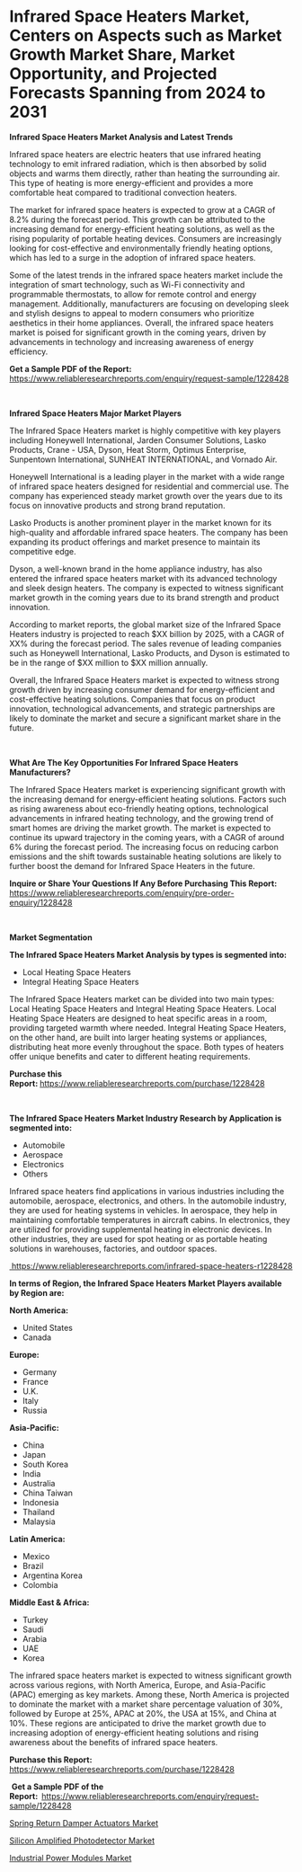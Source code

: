 <p><h1>Infrared Space Heaters Market, Centers on Aspects such as Market Growth Market Share, Market Opportunity, and Projected Forecasts Spanning from 2024 to 2031</h1></p><p><strong>Infrared Space Heaters Market Analysis and Latest Trends</strong></p>
<p><p>Infrared space heaters are electric heaters that use infrared heating technology to emit infrared radiation, which is then absorbed by solid objects and warms them directly, rather than heating the surrounding air. This type of heating is more energy-efficient and provides a more comfortable heat compared to traditional convection heaters.</p><p>The market for infrared space heaters is expected to grow at a CAGR of 8.2% during the forecast period. This growth can be attributed to the increasing demand for energy-efficient heating solutions, as well as the rising popularity of portable heating devices. Consumers are increasingly looking for cost-effective and environmentally friendly heating options, which has led to a surge in the adoption of infrared space heaters.</p><p>Some of the latest trends in the infrared space heaters market include the integration of smart technology, such as Wi-Fi connectivity and programmable thermostats, to allow for remote control and energy management. Additionally, manufacturers are focusing on developing sleek and stylish designs to appeal to modern consumers who prioritize aesthetics in their home appliances. Overall, the infrared space heaters market is poised for significant growth in the coming years, driven by advancements in technology and increasing awareness of energy efficiency.</p></p>
<p><strong>Get a Sample PDF of the Report:&nbsp;</strong> <a href="https://www.reliableresearchreports.com/enquiry/request-sample/1228428">https://www.reliableresearchreports.com/enquiry/request-sample/1228428</a></p>
<p>&nbsp;</p>
<p><strong>Infrared Space Heaters Major Market Players</strong></p>
<p><p>The Infrared Space Heaters market is highly competitive with key players including Honeywell International, Jarden Consumer Solutions, Lasko Products, Crane - USA, Dyson, Heat Storm, Optimus Enterprise, Sunpentown International, SUNHEAT INTERNATIONAL, and Vornado Air. </p><p>Honeywell International is a leading player in the market with a wide range of infrared space heaters designed for residential and commercial use. The company has experienced steady market growth over the years due to its focus on innovative products and strong brand reputation.</p><p>Lasko Products is another prominent player in the market known for its high-quality and affordable infrared space heaters. The company has been expanding its product offerings and market presence to maintain its competitive edge.</p><p>Dyson, a well-known brand in the home appliance industry, has also entered the infrared space heaters market with its advanced technology and sleek design heaters. The company is expected to witness significant market growth in the coming years due to its brand strength and product innovation.</p><p>According to market reports, the global market size of the Infrared Space Heaters industry is projected to reach $XX billion by 2025, with a CAGR of XX% during the forecast period. The sales revenue of leading companies such as Honeywell International, Lasko Products, and Dyson is estimated to be in the range of $XX million to $XX million annually.</p><p>Overall, the Infrared Space Heaters market is expected to witness strong growth driven by increasing consumer demand for energy-efficient and cost-effective heating solutions. Companies that focus on product innovation, technological advancements, and strategic partnerships are likely to dominate the market and secure a significant market share in the future.</p></p>
<p>&nbsp;</p>
<p><strong>What Are The Key Opportunities For Infrared Space Heaters Manufacturers?</strong></p>
<p><p>The Infrared Space Heaters market is experiencing significant growth with the increasing demand for energy-efficient heating solutions. Factors such as rising awareness about eco-friendly heating options, technological advancements in infrared heating technology, and the growing trend of smart homes are driving the market growth. The market is expected to continue its upward trajectory in the coming years, with a CAGR of around 6% during the forecast period. The increasing focus on reducing carbon emissions and the shift towards sustainable heating solutions are likely to further boost the demand for Infrared Space Heaters in the future.</p></p>
<p><strong>Inquire or Share Your Questions If Any Before Purchasing This Report:</strong> <a href="https://www.reliableresearchreports.com/enquiry/pre-order-enquiry/1228428">https://www.reliableresearchreports.com/enquiry/pre-order-enquiry/1228428</a></p>
<p>&nbsp;</p>
<p><strong>Market Segmentation</strong></p>
<p><strong>The Infrared Space Heaters Market Analysis by types is segmented into:</strong></p>
<p><ul><li>Local Heating Space Heaters</li><li>Integral Heating Space Heaters</li></ul></p>
<p><p>The Infrared Space Heaters market can be divided into two main types: Local Heating Space Heaters and Integral Heating Space Heaters. Local Heating Space Heaters are designed to heat specific areas in a room, providing targeted warmth where needed. Integral Heating Space Heaters, on the other hand, are built into larger heating systems or appliances, distributing heat more evenly throughout the space. Both types of heaters offer unique benefits and cater to different heating requirements.</p></p>
<p><strong>Purchase this Report:&nbsp;</strong><a href="https://www.reliableresearchreports.com/purchase/1228428">https://www.reliableresearchreports.com/purchase/1228428</a></p>
<p>&nbsp;</p>
<p><strong>The Infrared Space Heaters Market Industry Research by Application is segmented into:</strong></p>
<p><ul><li>Automobile</li><li>Aerospace</li><li>Electronics</li><li>Others</li></ul></p>
<p><p>Infrared space heaters find applications in various industries including the automobile, aerospace, electronics, and others. In the automobile industry, they are used for heating systems in vehicles. In aerospace, they help in maintaining comfortable temperatures in aircraft cabins. In electronics, they are utilized for providing supplemental heating in electronic devices. In other industries, they are used for spot heating or as portable heating solutions in warehouses, factories, and outdoor spaces.</p></p>
<p><a href="https://www.reliableresearchreports.com/infrared-space-heaters-r1228428">&nbsp;https://www.reliableresearchreports.com/infrared-space-heaters-r1228428</a></p>
<p><strong>In terms of Region, the Infrared Space Heaters Market Players available by Region are:</strong></p>
<p>
    <p> <strong> North America: </strong>
        <ul>
            <li>United States</li>
            <li>Canada</li>
        </ul>
        </p> 
    <p> <strong> Europe: </strong>
        <ul>
            <li>Germany</li>
            <li>France</li>
            <li>U.K.</li>
            <li>Italy</li>
            <li>Russia</li>
        </ul>
        </p> 
    <p> <strong> Asia-Pacific: </strong>
        <ul>
            <li>China</li>
            <li>Japan</li>
            <li>South Korea</li>
            <li>India</li>
            <li>Australia</li>
            <li>China Taiwan</li>
            <li>Indonesia</li>
            <li>Thailand</li>
            <li>Malaysia</li>
        </ul>
        </p> 
    <p> <strong> Latin America: </strong>
        <ul>
            <li>Mexico</li>
            <li>Brazil</li>
            <li>Argentina Korea</li>
            <li>Colombia</li>
        </ul>
        </p> 
    <p> <strong> Middle East & Africa: </strong>
        <ul>
            <li>Turkey</li>
            <li>Saudi</li>
            <li>Arabia</li>
            <li>UAE</li>
            <li>Korea</li>
        </ul>
    </p>
    </p>
<p><p>The infrared space heaters market is expected to witness significant growth across various regions, with North America, Europe, and Asia-Pacific (APAC) emerging as key markets. Among these, North America is projected to dominate the market with a market share percentage valuation of 30%, followed by Europe at 25%, APAC at 20%, the USA at 15%, and China at 10%. These regions are anticipated to drive the market growth due to increasing adoption of energy-efficient heating solutions and rising awareness about the benefits of infrared space heaters.</p></p>
<p><strong>Purchase this Report: </strong><a href="https://www.reliableresearchreports.com/purchase/1228428">https://www.reliableresearchreports.com/purchase/1228428</a></p>
<p>&nbsp;<strong>Get a Sample PDF of the Report:&nbsp;&nbsp;</strong><a href="https://www.reliableresearchreports.com/enquiry/request-sample/1228428">https://www.reliableresearchreports.com/enquiry/request-sample/1228428</a></p>
<p><strong></strong></p>
<p><p><a href="https://www.linkedin.com/pulse/spring-return-damper-actuators-market-competitive-analysis-trends-f37lc?trackingId=SIPsaHkbT70wIx6EFC20lg%3D%3D">Spring Return Damper Actuators Market</a></p><p><a href="https://www.linkedin.com/pulse/silicon-amplified-photodetector-market-trends-forecast-competitive-cmnsc?trackingId=gANx9sca9UDF1xXoCw6xpg%3D%3D">Silicon Amplified Photodetector Market</a></p><p><a href="https://www.linkedin.com/pulse/industrial-power-modules-market-size-reveals-best-marketing-jwoyc?trackingId=gDT0M0MvARs%2BvZBeQYEFbQ%3D%3D">Industrial Power Modules Market</a></p></p>